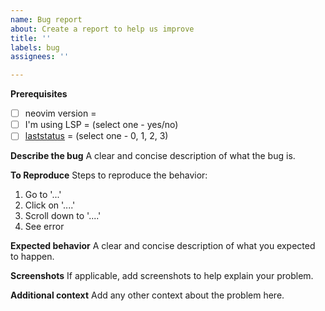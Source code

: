 ```yaml
---
name: Bug report
about: Create a report to help us improve
title: ''
labels: bug
assignees: ''

---
```


**Prerequisites**
- [ ] neovim version =
- [ ] I'm using LSP = (select one - yes/no)
- [ ] [laststatus](https://neovim.io/doc/user/options.html#'laststatus') = (select one - 0, 1, 2, 3)

**Describe the bug**
A clear and concise description of what the bug is.

**To Reproduce**
Steps to reproduce the behavior:
1. Go to '...'
2. Click on '....'
3. Scroll down to '....'
4. See error

**Expected behavior**
A clear and concise description of what you expected to happen.

**Screenshots**
If applicable, add screenshots to help explain your problem.

**Additional context**
Add any other context about the problem here.
